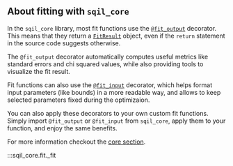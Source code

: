 ## About fitting with `sqil_core`

In the `sqil_core` library, most fit functions use the [`@fit_output`](./core.md#sqil_core.fit._core.fit_output) decorator. This means that they return a [`FitResult`](./core.md#sqil_core.fit._core.FitResult) object, even if the `return` statement in the source code suggests otherwise.

The `@fit_output` decorator automatically computes useful metrics like standard errors and chi squared values, while also providing tools to visualize the fit result.


Fit functions can also use the [`@fit_input`](./core.md#sqil_core.fit._core.fit_input) decorator, which helps format input parameters (like bounds) in a more readable way, and allows to keep selected parameters fixed during the optimizaion.


You can also apply these decorators to your own custom fit functions. Simply import `@fit_output` or `@fit_input` from `sqil_core`, apply them to your function, and enjoy the same benefits.

For more information checkout the [core section](./core.md).

:::sqil_core.fit._fit
